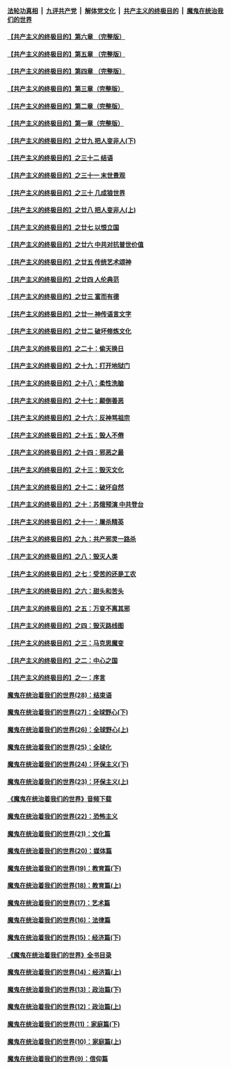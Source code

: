 ####  [法轮功真相](../../../../basic/blob/master/README.md?t=07010701) &nbsp;|&nbsp; [九评共产党](../../../../9ping.md/blob/master/README.md?t=07010701) &nbsp;|&nbsp; [解体党文化](../../../../jtdwh.md/blob/master/README.md?t=07010701)  &nbsp;|&nbsp; [共产主义的终极目的](../../../../gczydzjmd.md/blob/master/README.md?t=07010701) &nbsp;|&nbsp; [魔鬼在统治我们的世界](../../../../mgztzwmdsj.md/blob/master/README.md?t=07010701) 

#### [【共产主义的终极目的】第六章 （完整版）](../pages/nsc422/n11428913.md?t=07010701) 

#### [【共产主义的终极目的】第五章 （完整版）](../pages/nsc422/n11428912.md?t=07010701) 

#### [【共产主义的终极目的】第四章 （完整版）](../pages/nsc422/n11428907.md?t=07010701) 

#### [【共产主义的终极目的】第三章（完整版）](../pages/nsc422/n11428848.md?t=07010701) 

#### [【共产主义的终极目的】第二章（完整版）](../pages/nsc422/n11428831.md?t=07010701) 

#### [【共产主义的终极目的】第一章（完整版）](../pages/nsc422/n11417651.md?t=07010701) 

#### [【共产主义的终极目的】之廿九 把人变非人(下)](../pages/nsc422/n11344140.md?t=07010701) 

#### [【共产主义的终极目的】之三十二 结语](../pages/nsc422/n11360535.md?t=07010701) 

#### [【共产主义的终极目的】之三十一 末世景观](../pages/nsc422/n11351129.md?t=07010701) 

#### [【共产主义的终极目的】之三十 几成狼世界](../pages/nsc422/n11348280.md?t=07010701) 

#### [【共产主义的终极目的】之廿八 把人变非人(上)](../pages/nsc422/n11340492.md?t=07010701) 

#### [【共产主义的终极目的】之廿七 以恨立国](../pages/nsc422/n11336944.md?t=07010701) 

#### [【共产主义的终极目的】之廿六 中共对抗普世价值](../pages/nsc422/n11324785.md?t=07010701) 

#### [【共产主义的终极目的】之廿五 传统艺术颂神](../pages/nsc422/n11296396.md?t=07010701) 

#### [【共产主义的终极目的】之廿四 人伦典范](../pages/nsc422/n11296397.md?t=07010701) 

#### [【共产主义的终极目的】之廿三 富而有德](../pages/nsc422/n11283598.md?t=07010701) 

#### [【共产主义的终极目的】之廿一 神传语言文字](../pages/nsc422/n11263265.md?t=07010701) 

#### [【共产主义的终极目的】之廿二 破坏修炼文化](../pages/nsc422/n11245728.md?t=07010701) 

#### [【共产主义的终极目的】之二十：偷天换日](../pages/nsc422/n11238846.md?t=07010701) 

#### [【共产主义的终极目的】之十九：打开地狱门](../pages/nsc422/n11206376.md?t=07010701) 

#### [【共产主义的终极目的】之十八：柔性洗脑](../pages/nsc422/n11199994.md?t=07010701) 

#### [【共产主义的终极目的】之十七：颠倒善恶](../pages/nsc422/n11179782.md?t=07010701) 

#### [【共产主义的终极目的】之十六：反神骂祖宗](../pages/nsc422/n11166798.md?t=07010701) 

#### [【共产主义的终极目的】之十五：毁人不倦](../pages/nsc422/n11166792.md?t=07010701) 

#### [【共产主义的终极目的】之十四：邪恶之最](../pages/nsc422/n11150249.md?t=07010701) 

#### [【共产主义的终极目的】之十三：毁灭文化](../pages/nsc422/n11135227.md?t=07010701) 

#### [【共产主义的终极目的】之十二：破坏自然](../pages/nsc422/n11135214.md?t=07010701) 

#### [【共产主义的终极目的】之十：苏俄预演 中共登台](../pages/nsc422/n11118424.md?t=07010701) 

#### [【共产主义的终极目的】之十一：屠杀精英](../pages/nsc422/n11118442.md?t=07010701) 

#### [【共产主义的终极目的】之九：共产邪灵一路杀](../pages/nsc422/n11114139.md?t=07010701) 

#### [【共产主义的终极目的】之八：毁灭人类](../pages/nsc422/n11108503.md?t=07010701) 

#### [【共产主义的终极目的】之七：受苦的还是工农](../pages/nsc422/n11101809.md?t=07010701) 

#### [【共产主义的终极目的】之六：甜头和苦头](../pages/nsc422/n11096971.md?t=07010701) 

#### [【共产主义的终极目的】之五：万变不离其邪](../pages/nsc422/n11091285.md?t=07010701) 

#### [【共产主义的终极目的】之四：毁灭路线图](../pages/nsc422/n11086284.md?t=07010701) 

#### [【共产主义的终极目的】之三：马克思魔变](../pages/nsc422/n11061941.md?t=07010701) 

#### [【共产主义的终极目的】之二：中心之国](../pages/nsc422/n11047728.md?t=07010701) 

#### [【共产主义的终极目的】之一：序言](../pages/nsc422/n11086077.md?t=07010701) 

#### [魔鬼在统治着我们的世界(28)：结束语](../pages/nsc422/n10936246.md?t=07010701) 

#### [魔鬼在统治着我们的世界(27)：全球野心(下)](../pages/nsc422/n10928319.md?t=07010701) 

#### [魔鬼在统治着我们的世界(26)：全球野心(上)](../pages/nsc422/n10900318.md?t=07010701) 

#### [魔鬼在统治着我们的世界(25)：全球化](../pages/nsc422/n10788205.md?t=07010701) 

#### [魔鬼在统治着我们的世界(24)：环保主义(下)](../pages/nsc422/n10695307.md?t=07010701) 

#### [魔鬼在统治着我们的世界(23)：环保主义(上)](../pages/nsc422/n10688613.md?t=07010701) 

#### [《魔鬼在统治着我们的世界》音频下载](../pages/nsc422/n10635553.md?t=07010701) 

#### [魔鬼在统治着我们的世界(22)：恐怖主义](../pages/nsc422/n10614727.md?t=07010701) 

#### [魔鬼在统治着我们的世界(21)：文化篇](../pages/nsc422/n10597706.md?t=07010701) 

#### [魔鬼在统治着我们的世界(20)：媒体篇](../pages/nsc422/n10586579.md?t=07010701) 

#### [魔鬼在统治着我们的世界(19)：教育篇(下)](../pages/nsc422/n10564808.md?t=07010701) 

#### [魔鬼在统治着我们的世界(18)：教育篇(上)](../pages/nsc422/n10526970.md?t=07010701) 

#### [魔鬼在统治着我们的世界(17)：艺术篇](../pages/nsc422/n10499093.md?t=07010701) 

#### [魔鬼在统治着我们的世界(16)：法律篇](../pages/nsc422/n10485969.md?t=07010701) 

#### [魔鬼在统治着我们的世界(15)：经济篇(下)](../pages/nsc422/n10469975.md?t=07010701) 

#### [《魔鬼在统治着我们的世界》全书目录](../pages/nsc422/n10464261.md?t=07010701) 

#### [魔鬼在统治着我们的世界(14)：经济篇(上)](../pages/nsc422/n10457370.md?t=07010701) 

#### [魔鬼在统治着我们的世界(13)：政治篇(下)](../pages/nsc422/n10448270.md?t=07010701) 

#### [魔鬼在统治着我们的世界(12)：政治篇(上)](../pages/nsc422/n10444576.md?t=07010701) 

#### [魔鬼在统治着我们的世界(11)：家庭篇(下)](../pages/nsc422/n10440961.md?t=07010701) 

#### [魔鬼在统治着我们的世界(10)：家庭篇(上)](../pages/nsc422/n10435448.md?t=07010701) 

#### [魔鬼在统治着我们的世界(9)：信仰篇](../pages/nsc422/n10432159.md?t=07010701) 

